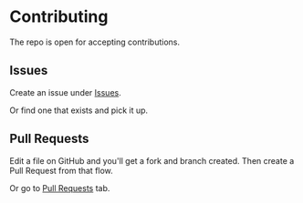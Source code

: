 # Contributing

The repo is open for accepting contributions.


## Issues

Create an issue under [Issues](https://github.com/abpanic/Learn-Docsify/issues).

Or find one that exists and pick it up.


## Pull Requests

Edit a file on GitHub and you'll get a fork and branch created. Then create a Pull Request from that flow.

Or go to [Pull Requests](https://github.com/abpanic/Learn-Docsify/pulls) tab.
